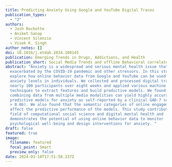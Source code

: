 ```yaml
---
title: Predicting Anxiety Using Google and YouTube Digital Traces
publication_types:
  - "2"
authors:
  - Josh Rochotte
  - Aniket Sanap
  - Vincent Silenzio
  - Vivek K. Singh
author_notes: []
doi: 10.1016/j.etdah.2024.100145
publication: Emerging Trends in Drugs, Addictions, and Health
publication_short: Social Media Trends and offline Behavioral correlates
abstract: "Anxiety is a widespread and serious mental health issue that has been
  exacerbated by the COVID-19 pandemic and other stressors. In this study, we
  explore how online behavior data from Google and YouTube can be used to infer
  anxiety levels in individuals. We collected and processed digital traces from
  nearly 100 participants over eight weeks and applied various machine learning
  techniques to extract features and build predictive models. We found that
  combining data from multiple media modalities can yield highly accurate
  predictive models for anxiety as self-reported by a clinical GAD-7 scale (AUC
  > 0.86). We also found that the semantic categories of online engagement can
  affect the predictive performance of the models. This study contributes to the
  field of computational social science and digital mental health and
  demonstrates the potential of using online behavior data to monitor
  psychological well-being and design interventions for anxiety. "
draft: false
featured: true
image:
  filename: featured
  focal_point: Smart
  preview_only: false
date: 2024-03-18T17:51:58.237Z
---
```


